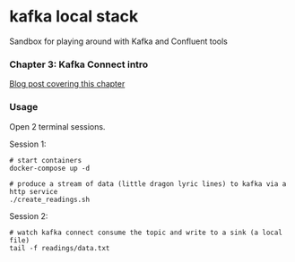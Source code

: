 # kafka local stack

Sandbox for playing around with Kafka and Confluent tools

### Chapter 3: Kafka Connect intro

[Blog post covering this chapter](https://lombardo-chcg.github.io/tools/2017/09/03/kafka-connect-101.html)

### Usage

Open 2 terminal sessions.

Session 1:
```
# start containers
docker-compose up -d

# produce a stream of data (little dragon lyric lines) to kafka via a http service
./create_readings.sh
```

Session 2:
```
# watch kafka connect consume the topic and write to a sink (a local file)
tail -f readings/data.txt
```
